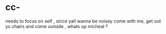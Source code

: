 # cc-
needs to focus on self , since yall wanna be noisey come with me, get out yo chairs and come outside , whats up micheal ? 
